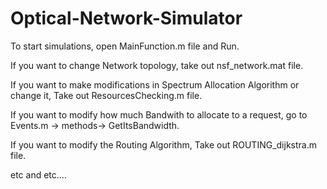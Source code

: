 # Optical-Network-Simulator

To start simulations, open MainFunction.m file and Run.

If you want to change Network topology, take out nsf_network.mat file.

If you want to make modifications in Spectrum Allocation Algorithm or change it, Take out ResourcesChecking.m file.

If you want to modify how much Bandwith to allocate to a request, go to Events.m -> methods-> GetItsBandwidth.

If you want to modify the Routing Algorithm, Take out ROUTING_dijkstra.m file.

etc and etc....
